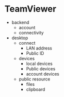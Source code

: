 # TeamViewer

- backend
    - account
    - connectivity
- desktop
    - connect
        - LAN address
        - Public ID
    - devices
        - local devices
        - Public devices
        - account devices
    - public resource
        - files
        - clipboard